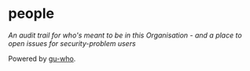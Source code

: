 # people

*An audit trail for who's meant to be in this Organisation - and a place to open issues for security-problem users*

Powered by [gu-who](https://github.com/guardian/gu-who).
